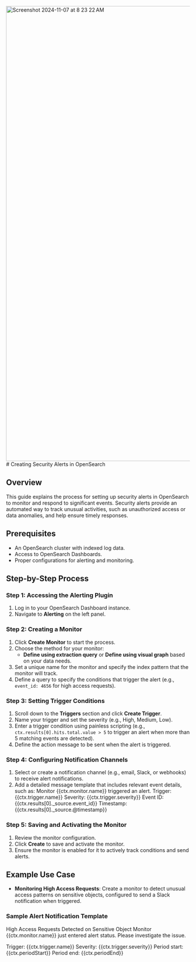 
<img width="1245" alt="Screenshot 2024-11-07 at 8 23 22 AM" src="https://github.com/user-attachments/assets/e1b53eda-bdde-4e8d-b892-57f125277293">
# Creating Security Alerts in OpenSearch

## Overview
This guide explains the process for setting up security alerts in OpenSearch to monitor and respond to significant events. Security alerts provide an automated way to track unusual activities, such as unauthorized access or data anomalies, and help ensure timely responses.

## Prerequisites
- An OpenSearch cluster with indexed log data.
- Access to OpenSearch Dashboards.
- Proper configurations for alerting and monitoring.

## Step-by-Step Process

### Step 1: Accessing the Alerting Plugin
1. Log in to your OpenSearch Dashboard instance.
2. Navigate to **Alerting** on the left panel.

### Step 2: Creating a Monitor
1. Click **Create Monitor** to start the process.
2. Choose the method for your monitor:
   - **Define using extraction query** or **Define using visual graph** based on your data needs.
3. Set a unique name for the monitor and specify the index pattern that the monitor will track.
4. Define a query to specify the conditions that trigger the alert (e.g., `event_id: 4656` for high access requests).

### Step 3: Setting Trigger Conditions
1. Scroll down to the **Triggers** section and click **Create Trigger**.
2. Name your trigger and set the severity (e.g., High, Medium, Low).
3. Enter a trigger condition using painless scripting (e.g., `ctx.results[0].hits.total.value > 5` to trigger an alert when more than 5 matching events are detected).
4. Define the action message to be sent when the alert is triggered.

### Step 4: Configuring Notification Channels
1. Select or create a notification channel (e.g., email, Slack, or webhooks) to receive alert notifications.
2. Add a detailed message template that includes relevant event details, such as:
    Monitor {{ctx.monitor.name}} triggered an alert.
      Trigger: {{ctx.trigger.name}}
      Severity: {{ctx.trigger.severity}}
      Event ID: {{ctx.results[0]._source.event_id}}
      Timestamp: {{ctx.results[0]._source.@timestamp}}

### Step 5: Saving and Activating the Monitor
1. Review the monitor configuration.
2. Click **Create** to save and activate the monitor.
3. Ensure the monitor is enabled for it to actively track conditions and send alerts.

## Example Use Case
- **Monitoring High Access Requests**: Create a monitor to detect unusual access patterns on sensitive objects, configured to send a Slack notification when triggered.

### Sample Alert Notification Template
High Access Requests Detected on Sensitive Object Monitor {{ctx.monitor.name}} just entered alert status. Please investigate the issue.

Trigger: {{ctx.trigger.name}}
Severity: {{ctx.trigger.severity}}
Period start: {{ctx.periodStart}}
Period end: {{ctx.periodEnd}}

